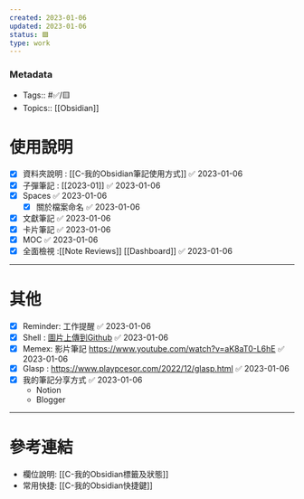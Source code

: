 ```yaml
---
created: 2023-01-06
updated: 2023-01-06
status: 🟩
type: work
---
```


### Metadata
- Tags:: #✅/🟨
- Topics:: [[Obsidian]]

# 使用說明
- [x] 資料夾說明 : [[C-我的Obsidian筆記使用方式]] ✅ 2023-01-06
- [x] 子彈筆記 : [[2023-01]] ✅ 2023-01-06
- [x] Spaces ✅ 2023-01-06
	- [x] 關於檔案命名 ✅ 2023-01-06
- [x] 文獻筆記 ✅ 2023-01-06
- [x] 卡片筆記 ✅ 2023-01-06
- [x] MOC ✅ 2023-01-06
- [x] 全面檢視 :[[Note Reviews]] [[Dashboard]] ✅ 2023-01-06

---
# 其他
- [x] Reminder: 工作提醒 ✅ 2023-01-06
- [x] Shell : [圖片上傳到Github](https://note.kimx.info/2023/01/obsidian-github.html) ✅ 2023-01-06
- [x] Memex: 影片筆記 https://www.youtube.com/watch?v=aK8aT0-L6hE ✅ 2023-01-06
- [x] Glasp : https://www.playpcesor.com/2022/12/glasp.html ✅ 2023-01-06
- [x] 我的筆記分享方式 ✅ 2023-01-06
	- Notion 
	- Blogger

---
# 參考連結
- 欄位說明: [[C-我的Obsidian標籤及狀態]]
- 常用快捷: [[C-我的Obsidian快捷鍵]] 
